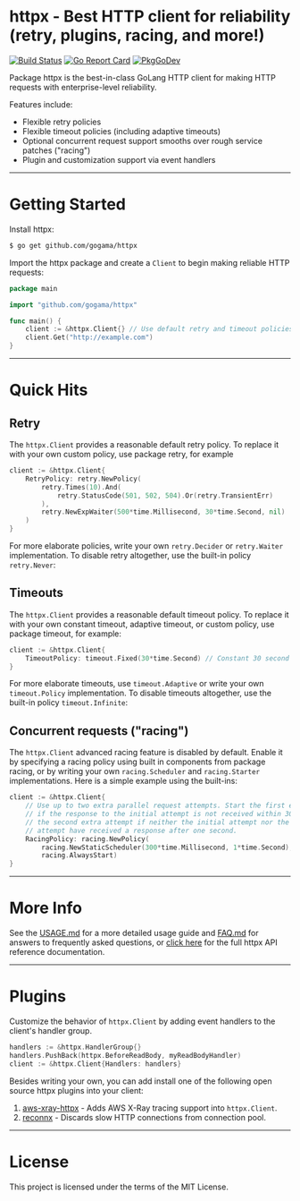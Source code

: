 httpx - Best HTTP client for reliability (retry, plugins, racing, and more!) 
============================================================================

[![Build Status](https://travis-ci.com/gogama/httpx.svg)](https://travis-ci.com/gogama/httpx) [![Go Report Card](https://goreportcard.com/badge/github.com/gogama/httpx)](https://goreportcard.com/report/github.com/gogama/httpx) [![PkgGoDev](https://pkg.go.dev/badge/github.com/gogama/httpx)](https://pkg.go.dev/github.com/gogama/httpx)

Package httpx is the best-in-class GoLang HTTP client for making HTTP
requests with enterprise-level reliability.

Features include:

- Flexible retry policies
- Flexible timeout policies (including adaptive timeouts)
- Optional concurrent request support smooths over rough service patches ("racing")
- Plugin and customization support via event handlers

----

Getting Started
===============

Install httpx:

```sh
$ go get github.com/gogama/httpx
```

Import the httpx package and create a `Client` to begin making reliable
HTTP requests:

```go
package main

import "github.com/gogama/httpx"

func main() {
	client := &httpx.Client{} // Use default retry and timeout policies
	client.Get("http://example.com")
}
```

---

Quick Hits
==========

## Retry

The `httpx.Client` provides a reasonable default retry policy. To replace it
with your own custom policy, use package retry, for example

```go
client := &httpx.Client{
	RetryPolicy: retry.NewPolicy(
		retry.Times(10).And(
			retry.StatusCode(501, 502, 504).Or(retry.TransientErr)
        ),
        retry.NewExpWaiter(500*time.Millisecond, 30*time.Second, nil)
    )
}
```

For more elaborate policies, write your own `retry.Decider` or `retry.Waiter`
implementation. To disable retry altogether, use the built-in policy `retry.Never`:

## Timeouts

The `httpx.Client` provides a reasonable default timeout policy. To replace it
with your own constant timeout, adaptive timeout, or custom policy, use package
timeout, for example:

```go
client := &httpx.Client{
	TimeoutPolicy: timeout.Fixed(30*time.Second) // Constant 30 second timeout
}
```

For more elaborate timeouts, use `timeout.Adaptive` or write your own
`timeout.Policy` implementation. To disable timeouts altogether, use the built-in
policy `timeout.Infinite`:

## Concurrent requests ("racing")

The `httpx.Client` advanced racing feature is disabled by default. Enable it by
specifying a racing policy using built in components from package racing, or by
writing your own `racing.Scheduler` and `racing.Starter` implementations. Here
is a simple example using the built-ins:

```go
client := &httpx.Client{
	// Use up to two extra parallel request attempts. Start the first extra attempt
	// if the response to the initial attempt is not received within 300ms. Start
	// the second extra attempt if neither the initial attempt nor the first extra
	// attempt have received a response after one second. 
	RacingPolicy: racing.NewPolicy( 
		racing.NewStaticScheduler(300*time.Millisecond, 1*time.Second),
		racing.AlwaysStart)
}
```

---

More Info
=========

See the [USAGE.md](USAGE.md) for a more detailed usage guide and
[FAQ.md](FAQ.md) for answers to frequently asked questions, or
[click here](https://pkg.go.dev/github.com/gogama/httpx) for the full
httpx API reference documentation.

---

Plugins
=======

Customize the behavior of `httpx.Client` by adding event handlers to the
client's handler group.

```go
handlers := &httpx.HandlerGroup{}
handlers.PushBack(httpx.BeforeReadBody, myReadBodyHandler)
client := &httpx.Client{Handlers: handlers}
```

Besides writing your own, you can add install one of the following open source
httpx plugins into your client:

1. [aws-xray-httpx](https://github.com/gogama/aws-xray-httpx) - Adds AWS X-Ray
   tracing support into `httpx.Client`.
2. [reconnx](https://github.com/gogama/reconnx) - Discards slow HTTP connections
   from connection pool.

---

License
=======

This project is licensed under the terms of the MIT License.
